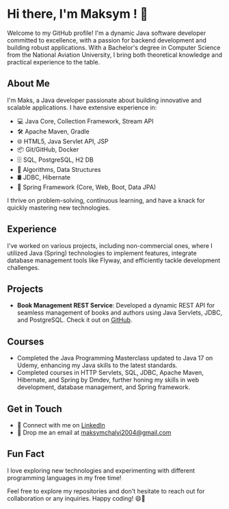 # Hi there, I'm Maksym ! 👋

Welcome to my GitHub profile! I'm a dynamic Java software developer committed to excellence, with a passion for backend development and building robust applications. With a Bachelor's degree in Computer Science from the National Aviation University, I bring both theoretical knowledge and practical experience to the table.

## About Me
I'm Maks, a Java developer passionate about building innovative and scalable applications. I have extensive experience in:
- 💻 Java Core, Collection Framework, Stream API
- 🛠️ Apache Maven, Gradle
- 🌐 HTML5, Java Servlet API, JSP
- 📦 Git/GitHub, Docker
- 🗄️ SQL, PostgreSQL, H2 DB
- 🧠 Algorithms, Data Structures
- 🛢️ JDBC, Hibernate
- 🔧 Spring Framework (Core, Web, Boot, Data JPA)

I thrive on problem-solving, continuous learning, and have a knack for quickly mastering new technologies.

## Experience
I've worked on various projects, including non-commercial ones, where I utilized Java (Spring) technologies to implement features, integrate database management tools like Flyway, and efficiently tackle development challenges.

## Projects
- **Book Management REST Service**: Developed a dynamic REST API for seamless management of books and authors using Java Servlets, JDBC, and PostgreSQL. Check it out on [GitHub](https://github.com/MaksymChalyi/Book-Store-Rest-API-CRUD-App).

## Courses
- Completed the Java Programming Masterclass updated to Java 17 on Udemy, enhancing my Java skills to the latest standards.
- Completed courses in HTTP Servlets, SQL, JDBC, Apache Maven, Hibernate, and Spring by Dmdev, further honing my skills in web development, database management, and Spring framework.

## Get in Touch
- 🔗 Connect with me on [LinkedIn](https://www.linkedin.com/in/maksym-chalyi-a8a2172a6/)
- 📧 Drop me an email at maksymchalyi2004@gmail.com

## Fun Fact
I love exploring new technologies and experimenting with different programming languages in my free time!

Feel free to explore my repositories and don't hesitate to reach out for collaboration or any inquiries. Happy coding! 😄🚀
